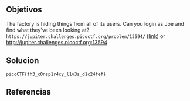 ## Objetivos
The factory is hiding things from all of its users. Can you login as Joe and find what they've been looking at? `https://jupiter.challenges.picoctf.org/problem/13594/` ([link](https://jupiter.challenges.picoctf.org/problem/13594/)) or http://jupiter.challenges.picoctf.org:13594
## Solucion
`picoCTF{th3_c0nsp1r4cy_l1v3s_d1c24fef}`


## Referencias

